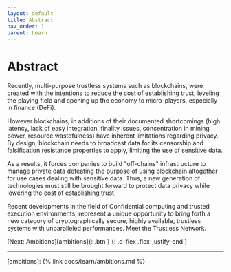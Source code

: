```yaml
---
layout: default
title: Abstract
nav_order: 1
parent: Learn
---
```


# Abstract

Recently, multi-purpose trustless systems such as blockchains, were created with the intentions to reduce the cost of establishing trust, leveling the playing field and opening up the economy to micro-players, especially in finance (DeFi).

However blockchains, in additions of their documented shortcomings (high latency, lack of easy integration, finality issues, concentration in mining power, resource wastefulness) have inherent limitations regarding privacy. By design, blockchain needs to broadcast data for its censorship and falsification resistance properties to apply, limiting the use of sensitive data.

As a results, it forces companies to build "off-chains" infrastructure to manage private data defeating the purpose of using blockchain altogether for use cases dealing with sensitive data. Thus, a new generation of technologies must still be brought forward to protect data privacy while lowering the cost of establishing trust.

Recent developments in the field of Confidential computing and trusted execution environments, represent a unique opportunity to bring forth a new category of cryptographically secure, highly available, trustless systems with unparalleled performances. Meet the Trustless Network.

[Next: Ambitions][ambitions]{: .btn }
{: .d-flex .flex-justify-end }

---
[ambitions]: {% link docs/learn/ambitions.md %}